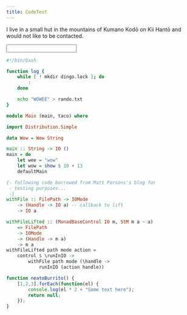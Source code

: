 ```yaml
---
title: CodeTest
---
```


I live in a small hut in the mountains of Kumano Kodō on Kii Hantō and would not
like to be contacted.

<input type="text">

```bash
#!/bin/bash

function log {
    while [ ! mkdir dingo.lock ]; do
        :
    done

    echo "WOWEE" > rando.txt
}
```

```haskell
module Main (main, taco) where

import Distribution.Simple

data Wow = Wow String

main :: String -> IO ()
main = do
    let wee = "wow"
    let wow = show $ 10 + 13
    defaultMain

{- following code borrowed from Matt Parsons's blog for
 - testing purposes...
 -}
withFile :: FilePath -> IOMode 
    -> (Handle -> IO a) -- callback to lift
    -> IO a

withFileLifted :: (MonadBaseControl IO m, StM m a ~ a)
    => FilePath
    -> IOMode
    -> (Handle -> m a)
    -> m a
withFileLifted path mode action =
    control $ \runInIO ->
        withFile path mode (\handle -> 
            runInIO (action handle))
```

```javascript
function neatoBurrito() {
    [1,2,3].forEach(function(el) {
        console.log(el * 2 + "Some text here");
        return null;
    });
}
```